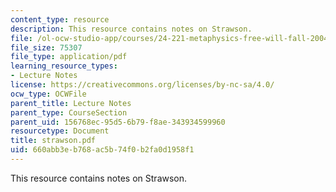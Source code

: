 ```yaml
---
content_type: resource
description: This resource contains notes on Strawson.
file: /ol-ocw-studio-app/courses/24-221-metaphysics-free-will-fall-2004/660abb3eb768ac5b74f0b2fa0d1958f1_strawson.pdf
file_size: 75307
file_type: application/pdf
learning_resource_types:
- Lecture Notes
license: https://creativecommons.org/licenses/by-nc-sa/4.0/
ocw_type: OCWFile
parent_title: Lecture Notes
parent_type: CourseSection
parent_uid: 156768ec-95d5-6b79-f8ae-343934599960
resourcetype: Document
title: strawson.pdf
uid: 660abb3e-b768-ac5b-74f0-b2fa0d1958f1
---
```

This resource contains notes on Strawson.
